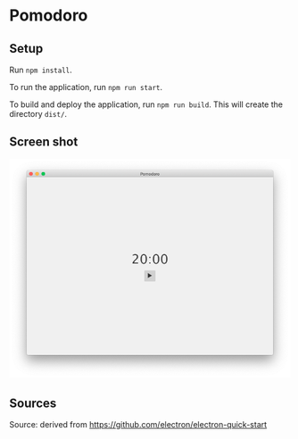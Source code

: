 # Pomodoro

## Setup

Run `npm install`.

To run the application, run `npm run start`.

To build and deploy the application, run `npm run build`.  This will create the directory `dist/`.

## Screen shot

![](screenshot.png)

## Sources

Source: derived from <https://github.com/electron/electron-quick-start>